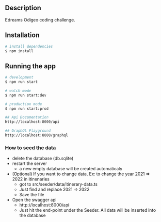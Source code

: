 ## Description

Edreams Odigeo coding challenge.

## Installation

```bash
# install dependencies
$ npm install
```

## Running the app

```bash
# development
$ npm run start

# watch mode
$ npm run start:dev

# production mode
$ npm run start:prod
```

```bash
## Api Documentation
http://localhost:8000/api
```

```bash
## GraphQL Playground
http://localhost:8000/graphql
```

### How to seed the data

- delete the database (db.sqlite)
- restart the server
  - a new empty database will be created automaticaly
- (Optional) If you want to change data,
  Ex: to change the year 2021 => 2022 in itinenaries
  - got to src/seeder/data/itinerary-data.ts
  - Just find and replace 2021 => 2022
  - Save the file
- Open the swagger api
  - http://localhost:8000/api
  - Just hit the end-point under the Seeder. All data will be inserted into the database
